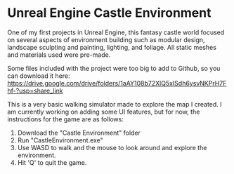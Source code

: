# Unreal Engine Castle Environment
One of my first projects in Unreal Engine, this fantasy castle world focused on several aspects of environment building such as modular design, landscape sculpting and painting, lighting, and foliage. All static meshes and materials used were pre-made.

Some files included with the project were too big to add to Github, so you can download it here:
https://drive.google.com/drive/folders/1aAY108b72XlQ5xISdh6ysvNKPrH7Fhf-?usp=share_link

This is a very basic walking simulator made to explore the map I created. I am currently working on adding some UI features, but for now, the instructions for the game are as follows:
1. Download the "Castle Environment" folder
2. Run "CastleEnvironment.exe"
3. Use WASD to walk and the mouse to look around and explore the environment.
4. Hit 'Q' to quit the game.
